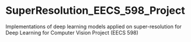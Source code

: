 # SuperResolution_EECS_598_Project
Implementations of deep learning models applied on super-resolution for Deep Learning for Computer Vision Project (EECS 598)
